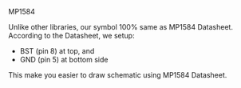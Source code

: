 MP1584

Unlike other libraries, our symbol 100% same as MP1584 Datasheet. According to the Datasheet, we setup:
- BST (pin 8) at top, and 
- GND (pin 5) at bottom side

This make you easier to draw schematic using MP1584 Datasheet.

<img scr="https://github.com/kotakomputer/MP1584/blob/master/MP1584.jpg" />
